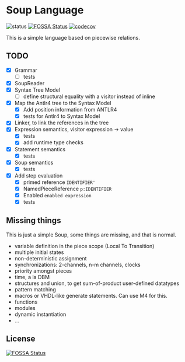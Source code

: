 # Soup Language

![status](https://github.com/plug-obp/soup-js/actions/workflows/node.js.yml/badge.svg) [![FOSSA Status](https://app.fossa.com/api/projects/git%2Bgithub.com%2Fplug-obp%2Fsoup-js.svg?type=shield)](https://app.fossa.com/projects/git%2Bgithub.com%2Fplug-obp%2Fsoup-js?ref=badge_shield) [![codecov](https://codecov.io/gh/plug-obp/soup-js/graph/badge.svg?token=WEJJQY5NSB)](https://codecov.io/gh/plug-obp/soup-js)

This is a simple language based on piecewise relations.

## TODO

- [x] Grammar
  - [ ] tests
- [x] SoupReader
- [x] Syntax Tree Model
  - [ ] define structural equality with a visitor instead of inline
- [x] Map the Antlr4 tree to the Syntax Model
  - [x] Add position information from ANTLR4
  - [x] tests for Antlr4 to Syntax Model
- [x] Linker, to link the references in the tree
- [x] Expression semantics, visitor expression -> value
  - [x] tests
  - [x] add runtime type checks
- [x] Statement semantics
  - [x] tests
- [x] Soup semantics
  - [x] tests
- [x] Add step evaluation
  - [x] primed reference `IDENTIFIER'`
  - [x] NamedPieceReference `p:IDENTIFIER`
  - [x] Enabled `enabled expression`
  - [x] tests

## Missing things

This is just a simple Soup, some things are missing, and that is normal.

- variable definition in the piece scope (Local To Transition)
- multiple initial states
- non-deterministic assignment
- synchronizations: 2-channels, n-m channels, clocks
- priority amongst pieces
- time, a la DBM
- structures and union, to get sum-of-product user-defined datatypes
- pattern matching
- macros or VHDL-like generate statements. Can use M4 for this.
- functions
- modules
- dynamic instantiation
- ...


## License
[![FOSSA Status](https://app.fossa.com/api/projects/git%2Bgithub.com%2Fplug-obp%2Fsoup-js.svg?type=large)](https://app.fossa.com/projects/git%2Bgithub.com%2Fplug-obp%2Fsoup-js?ref=badge_large)